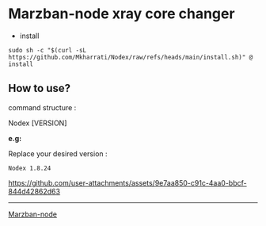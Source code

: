  # Marzban-node xray core changer
 
* install
```
sudo sh -c "$(curl -sL https://github.com/Mkharrati/Nodex/raw/refs/heads/main/install.sh)" @ install
```

## How to use?

command structure :

Nodex [VERSION]

**e.g:**

Replace your desired version :
```
Nodex 1.8.24
```


https://github.com/user-attachments/assets/9e7aa850-c91c-4aa0-bbcf-844d42862d63


------------
[Marzban-node](https://github.com/Gozargah/Marzban-node)




